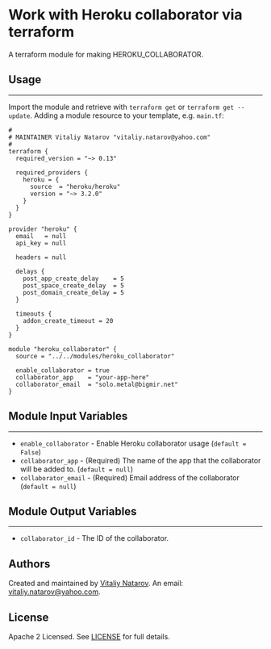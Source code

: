 # Work with Heroku collaborator via terraform

A terraform module for making HEROKU_COLLABORATOR.


## Usage
----------------------
Import the module and retrieve with ```terraform get``` or ```terraform get --update```. Adding a module resource to your template, e.g. `main.tf`:

```
#
# MAINTAINER Vitaliy Natarov "vitaliy.natarov@yahoo.com"
#
terraform {
  required_version = "~> 0.13"

  required_providers {
    heroku = {
      source  = "heroku/heroku"
      version = "~> 3.2.0"
    }
  }
}

provider "heroku" {
  email   = null
  api_key = null

  headers = null

  delays {
    post_app_create_delay    = 5
    post_space_create_delay  = 5
    post_domain_create_delay = 5
  }

  timeouts {
    addon_create_timeout = 20
  }
}

module "heroku_collaborator" {
  source = "../../modules/heroku_collaborator"

  enable_collaborator = true
  collaborator_app    = "your-app-here"
  collaborator_email  = "solo.metal@bigmir.net"
}
```

## Module Input Variables
----------------------
- `enable_collaborator` - Enable Heroku collaborator usage (`default = False`)
- `collaborator_app` - (Required) The name of the app that the collaborator will be added to. (`default = null`)
- `collaborator_email` - (Required) Email address of the collaborator (`default = null`)

## Module Output Variables
----------------------
- `collaborator_id` - The ID of the collaborator.


## Authors

Created and maintained by [Vitaliy Natarov](https://github.com/SebastianUA). An email: [vitaliy.natarov@yahoo.com](vitaliy.natarov@yahoo.com).

## License

Apache 2 Licensed. See [LICENSE](https://github.com/SebastianUA/terraform/blob/master/LICENSE) for full details.
